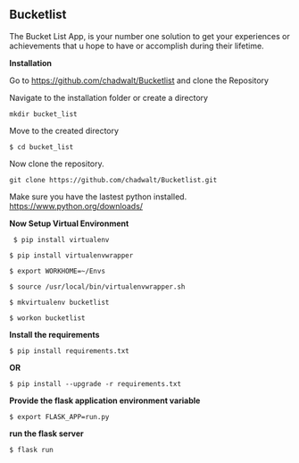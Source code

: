 ## Bucketlist 

The Bucket List App, is your number one solution to get your experiences or achievements that u hope to have or accomplish during their lifetime.

__**Installation**__

Go to https://github.com/chadwalt/Bucketlist and clone the Repository

Navigate to the installation folder or create a directory

``` mkdir bucket_list ```

Move to the created directory

``` $ cd bucket_list ```

Now clone the repository.

``` git clone https://github.com/chadwalt/Bucketlist.git ```

Make sure you have the lastest python installed. https://www.python.org/downloads/

**Now Setup Virtual Environment**

``` $ pip install virtualenv```

```$ pip install virtualenvwrapper```

```$ export WORKHOME=~/Envs```

```$ source /usr/local/bin/virtualenvwrapper.sh```

```$ mkvirtualenv bucketlist```

```$ workon bucketlist```

**Install the requirements**

```$ pip install requirements.txt```

**OR**

```$ pip install --upgrade -r requirements.txt```

**Provide the flask application environment variable**

```$ export FLASK_APP=run.py```

**run the flask server**

```$ flask run```



